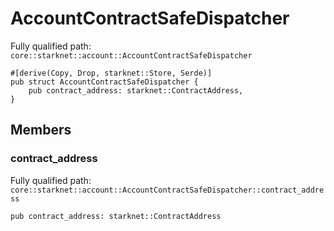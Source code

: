 # AccountContractSafeDispatcher

Fully qualified path: `core::starknet::account::AccountContractSafeDispatcher`

<pre><code class="language-rust">#[derive(Copy, Drop, starknet::Store, Serde)]
pub struct AccountContractSafeDispatcher {
    pub contract_address: starknet::ContractAddress,
}</code></pre>

## Members

### contract_address

Fully qualified path: `core::starknet::account::AccountContractSafeDispatcher::contract_address`

<pre><code class="language-rust">pub contract_address: starknet::ContractAddress</code></pre>


